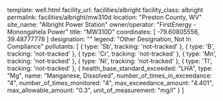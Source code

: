 template: well.html
facility_url: facilities/albright
facility_class: albright
permalink: facilities/albright/mw310d
location: "Preston County, WV"
site_name: "Albright Power Station"
owner/operator: "FirstEnergy - Monongahela Power"
title: "MW310D"
coordinates: [
  -79.60805556,
  39.48777778
]
designation: ""
legend: "Other Designation, Not In Compliance"
pollutants: [
  {
  type: 'Sb',
  tracking: 'not-tracked'
  },
  {
  type: 'B',
  tracking: 'not-tracked'
  },
  {
  type: 'Cr',
  tracking: 'not-tracked'
  },
  {
  type: 'Mn',
  tracking: 'not-tracked'
  },
  {
  type: 'Ni',
  tracking: 'not-tracked'
  },
  {
  type: 'Tl',
  tracking: 'not-tracked'
  },
  {
  health_base_standard_exceeded: "LHA",
  type: "Mg",
  name: "Manganese, Dissolved",
  number_of_times_in_exceedance: "4",
  number_of_times_monitored: "4",
  max_exceedance_amount: "4.401",
  max_allowable_amount: "0.3",
  unit_of_measurement: "mg/l"
  }
]




